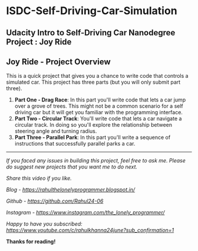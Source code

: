 # ISDC-Self-Driving-Car-Simulation

Udacity Intro to Self-Driving Car Nanodegree Project : Joy Ride 
--
## Joy Ride - Project Overview
This is a quick project that gives you a chance to write code that controls a simulated car. This project has three parts (but you will only submit part three).

1. **Part One - Drag Race**: In this part you'll write code that lets a car jump over a grove of trees. This might not be a common scenario for a self driving car but it will get you familiar with the programming interface.
2. **Part Two - Circular Track**: You'll write code that lets a car navigate a circular track. In doing so you'll explore the relationship between steering angle and turning radius.
3. **Part Three - Parallel Park**: In this part you'll write a sequence of instructions that successfully parallel parks a car.

---

*If you faced any issues in building this project, feel free to ask me. Please do suggest new projects that you want me to do next.*

*Share this video if you like.*

*Blog - https://rahulthelonelyprogrammer.blogspot.in/*

*Github - https://github.com/Rahul24-06*

*Instagram - https://www.instagram.com/the_lonely_programmer/*

*Happy to have you subscribed: https://www.youtube.com/c/rahulkhanna24june?sub_confirmation=1*

**Thanks for reading!**
